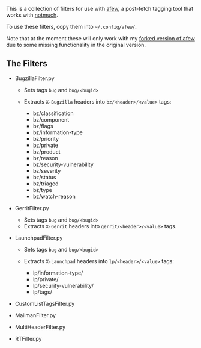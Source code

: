 This is a collection of filters for use with [afew][], a post-fetch
tagging tool that works with [notmuch][].

To use these filters, copy them into `~/.config/afew/`.

Note that at the moment these will only work with my [forked version
of afew][larsks] due to some missing functionality in the original
version.

[afew]: https://github.com/teythoon/afew
[notmuch]: http://notmuchmail.org/
[larsks]: https://github.com/larsks/afew

## The Filters

- BugzillaFilter.py

    - Sets tags `bug` and `bug/<bugid>`
    - Extracts `X-Bugzilla` headers into `bz/<header>/<value>` tags:

        - bz/classification
        - bz/component
        - bz/flags
        - bz/information-type
        - bz/priority
        - bz/private
        - bz/product
        - bz/reason
        - bz/security-vulnerability
        - bz/severity
        - bz/status
        - bz/triaged
        - bz/type
        - bz/watch-reason

- GerritFilter.py

    - Sets tags `bug` and `bug/<bugid>`
    - Extracts `X-Gerrit` headers into `gerrit/<header>/<value>` tags.

- LaunchpadFilter.py

    - Sets tags `bug` and `bug/<bugid>`
    - Extracts `X-Launchpad` headers into `lp/<header>/<value>` tags:

        - lp/information-type/
        - lp/private/
        - lp/security-vulnerability/
        - lp/tags/

- CustomListTagsFilter.py
- MailmanFilter.py
- MultiHeaderFilter.py
- RTFilter.py
